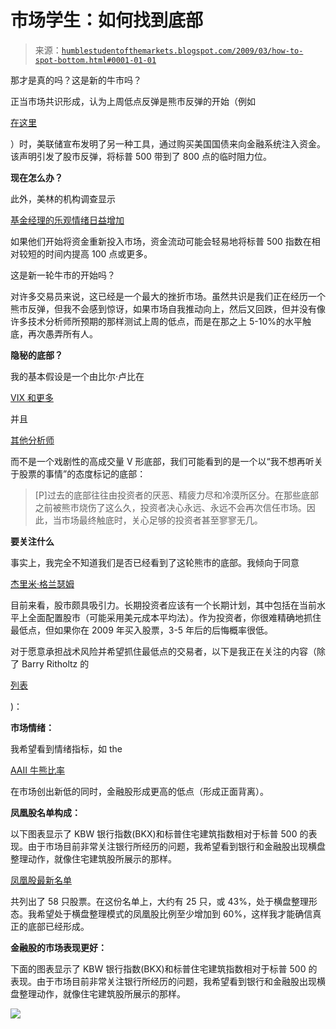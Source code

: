 <!--yml

分类：未分类

日期：2024-05-18 00:56:51

-->

# 市场学生：如何找到底部

> 来源：[`humblestudentofthemarkets.blogspot.com/2009/03/how-to-spot-bottom.html#0001-01-01`](https://humblestudentofthemarkets.blogspot.com/2009/03/how-to-spot-bottom.html#0001-01-01)

那才是真的吗？这是新的牛市吗？

正当市场共识形成，认为上周低点反弹是熊市反弹的开始（例如

[在这里](http://macro-man.blogspot.com/2009/03/repeat-after-me.html)

）时，美联储宣布发明了另一种工具，通过购买美国国债来向金融系统注入资金。该声明引发了股市反弹，将标普 500 带到了 800 点的临时阻力位。

**现在怎么办？**

此外，美林的机构调查显示

[基金经理的乐观情绪日益增加](http://www.marketwatch.com/news/story/Managers-view-economy-improves-risk/story.aspx?guid=%7BDCDAB7F9%2DE313%2D4B25%2D8D02%2D24F3D6956BAB%7D)

如果他们开始将资金重新投入市场，资金流动可能会轻易地将标普 500 指数在相对较短的时间内提高 100 点或更多。

这是新一轮牛市的开始吗？

对许多交易员来说，这已经是一个最大的挫折市场。虽然共识是我们正在经历一个熊市反弹，但我不会感到惊讶，如果市场自我推动向上，然后又回跌，但并没有像许多技术分析师所预期的那样测试上周的低点，而是在那之上 5-10%的水平触底，再次愚弄所有人。

**隐秘的底部？**

我的基本假设是一个由比尔·卢比在

[VIX 和更多](http://vixandmore.blogspot.com/2009/03/possibility-of-stealth-bottom.html)

并且

[其他分析师](http://www.marketwatch.com/news/story/Tuesday-more-a-bear-market/story.aspx?guid=%7BF072CB1B%2DD990%2D4D3A%2D8F45%2DD92AB9FCCFFA%7D)

而不是一个戏剧性的高成交量 V 形底部，我们可能看到的是一个以“我不想再听关于股票的事情”的态度标记的底部：

> [P]过去的底部往往由投资者的厌恶、精疲力尽和冷漠所区分。在那些底部之前被熊市烧伤了这么久，投资者决心永远、永远不会再次信任市场。因此，当市场最终触底时，关心足够的投资者甚至寥寥无几。

**要关注什么**

事实上，我完全不知道我们是否已经看到了这轮熊市的底部。我倾向于同意

[杰里米·格兰瑟姆](http://www.gmo.com/websitecontent/JG_ReinvestingWhenTerrified.pdf)

目前来看，股市颇具吸引力。长期投资者应该有一个长期计划，其中包括在当前水平上全面配置股市（可能采用美元成本平均法）。作为投资者，你很难精确地抓住最低点，但如果你在 2009 年买入股票，3-5 年后的后悔概率很低。

对于愿意承担战术风险并希望抓住最低点的交易者，以下是我正在关注的内容（除了 Barry Ritholtz 的

[列表](http://www.ritholtz.com/blog/2009/03/stock-markets-relief-rally-or-new-bull/)

)：

**市场情绪：**

我希望看到情绪指标，如 the

[AAII 牛熊比率](http://www.sentimentrader.com/subscriber/charts/WEEKLY/SURVEY_AAII_BULLRATIO_4WK.htm)

在市场创出新低的同时，金融股形成更高的低点（形成正面背离）。

**凤凰股名单构成：**

以下图表显示了 KBW 银行指数(BKX)和标普住宅建筑指数相对于标普 500 的表现。由于市场目前非常关注银行所经历的问题，我希望看到银行和金融股出现横盘整理动作，就像住宅建筑股所展示的那样。

[凤凰股最新名单](http://humblestudentofthemarkets.blogspot.com/2009/03/phoenix-strategy-update.html)

共列出了 58 只股票。在这份名单上，大约有 25 只，或 43%，处于横盘整理形态。我希望处于横盘整理模式的凤凰股比例至少增加到 60%，这样我才能确信真正的底部已经形成。

**金融股的市场表现更好：**

下面的图表显示了 KBW 银行指数(BKX)和标普住宅建筑指数相对于标普 500 的表现。由于市场目前非常关注银行所经历的问题，我希望看到银行和金融股出现横盘整理动作，就像住宅建筑股所展示的那样。

![](https://blogger.googleusercontent.com/img/b/R29vZ2xl/AVvXsEgzPsYcmu_327d1SiRE6nn_9RK5Eehh3LzixzepvPQp9Mlrzhe2v2OyaOPmd0VDM4ghBMVTP-gC4l7AEoYpOiSye_H6avktYVRos4FC7lhb6eTOFmkxdOispqlb3p1iht7JLdz4tWxjOyTe/s1600-h/BKX-XHB+relative.JPG)
